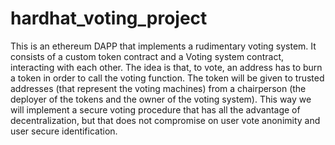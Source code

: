 # hardhat_voting_project

This is an ethereum DAPP that implements a rudimentary voting system.
It consists of a custom token contract and a Voting system contract, interacting with each other.
The idea is that, to vote, an address has to burn a token in order to call the voting function. The token will be given to trusted addresses (that represent the voting machines) from a chairperson (the deployer of the tokens and the owner of the voting system).
This way we will implement a secure voting procedure that has all the advantage of decentralization, but that does not compromise on user vote anonimity and user secure identification.
